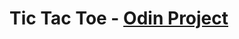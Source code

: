 # Tic Tac Toe - [Odin Project](https://www.theodinproject.com/paths/full-stack-javascript/courses/javascript/lessons/tic-tac-toe)